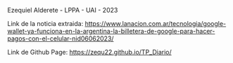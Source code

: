 Ezequiel Alderete - LPPA - UAI - 2023

Link de la noticia extraida:
https://www.lanacion.com.ar/tecnologia/google-wallet-ya-funciona-en-la-argentina-la-billetera-de-google-para-hacer-pagos-con-el-celular-nid06062023/

Link de Github Page:
https://zequ22.github.io/TP_Diario/